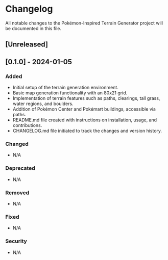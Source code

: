 # Changelog

All notable changes to the Pokémon-Inspired Terrain Generator project will be documented in this file.

## [Unreleased]

## [0.1.0] - 2024-01-05
### Added
- Initial setup of the terrain generation environment.
- Basic map generation functionality with an 80x21 grid.
- Implementation of terrain features such as paths, clearings, tall grass, water regions, and boulders.
- Addition of Pokémon Center and Pokémart buildings, accessible via paths.
- README.md file created with instructions on installation, usage, and contributions.
- CHANGELOG.md file initiated to track the changes and version history.

### Changed
- N/A

### Deprecated
- N/A

### Removed
- N/A

### Fixed
- N/A

### Security
- N/A